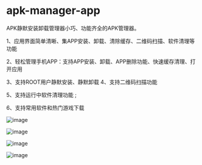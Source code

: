 # apk-manager-app

APK静默安装卸载管理器小巧、功能齐全的APK管理器。

1、应用界面简单清晰、集APP安装、卸载、清除缓存、二维码扫描、软件清理等功能

2、轻松管理手机APP：支持APP安装、卸载、APP删除功能、快速缓存清理、打开应用

3、支持ROOT用户静默安装、静默卸载 4、支持二维码扫描功能

5、支持运行中软件清理功能 ;

6、支持常用软件和热门游戏下载


![image](https://github.com/hubcarl/H5Game-Android-App/blob/master/screen/1.jpg)

![image](https://github.com/hubcarl/H5Game-Android-App/blob/master/screen/2.jpg)

![image](https://github.com/hubcarl/H5Game-Android-App/blob/master/screen/3.jpg)

![image](https://github.com/hubcarl/H5Game-Android-App/blob/master/screen/3.jpg)
